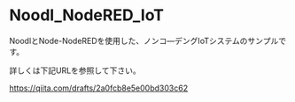 # Noodl_NodeRED_IoT

NoodlとNode-NodeREDを使用した、ノンコ―デングIoTシステムのサンプルです。

詳しくは下記URLを参照して下さい。

https://qiita.com/drafts/2a0fcb8e5e00bd303c62
